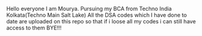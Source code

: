 Hello everyone I am Mourya. Pursuing my BCA from Techno India Kolkata(Techno Main Salt Lake) 
All the DSA codes which I have done to date are uploaded on this repo so that if i loose all my codes i can still have access to them
BYE!!!
